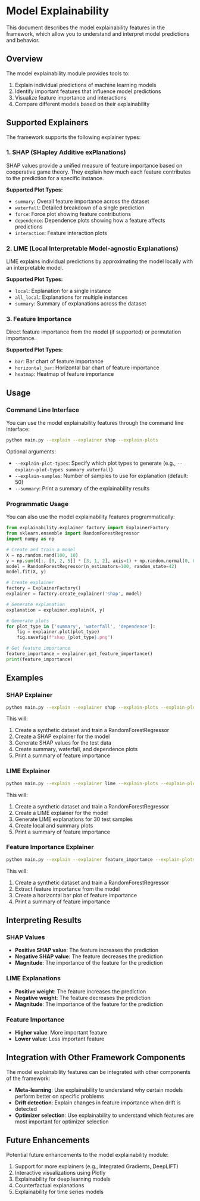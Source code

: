 # Model Explainability

This document describes the model explainability features in the framework, which allow you to understand and interpret model predictions and behavior.

## Overview

The model explainability module provides tools to:

1. Explain individual predictions of machine learning models
2. Identify important features that influence model predictions
3. Visualize feature importance and interactions
4. Compare different models based on their explainability

## Supported Explainers

The framework supports the following explainer types:

### 1. SHAP (SHapley Additive exPlanations)

SHAP values provide a unified measure of feature importance based on cooperative game theory. They explain how much each feature contributes to the prediction for a specific instance.

**Supported Plot Types:**
- `summary`: Overall feature importance across the dataset
- `waterfall`: Detailed breakdown of a single prediction
- `force`: Force plot showing feature contributions
- `dependence`: Dependence plots showing how a feature affects predictions
- `interaction`: Feature interaction plots

### 2. LIME (Local Interpretable Model-agnostic Explanations)

LIME explains individual predictions by approximating the model locally with an interpretable model.

**Supported Plot Types:**
- `local`: Explanation for a single instance
- `all_local`: Explanations for multiple instances
- `summary`: Summary of explanations across the dataset

### 3. Feature Importance

Direct feature importance from the model (if supported) or permutation importance.

**Supported Plot Types:**
- `bar`: Bar chart of feature importance
- `horizontal_bar`: Horizontal bar chart of feature importance
- `heatmap`: Heatmap of feature importance

## Usage

### Command Line Interface

You can use the model explainability features through the command line interface:

```bash
python main.py --explain --explainer shap --explain-plots
```

Optional arguments:
- `--explain-plot-types`: Specify which plot types to generate (e.g., `--explain-plot-types summary waterfall`)
- `--explain-samples`: Number of samples to use for explanation (default: 50)
- `--summary`: Print a summary of the explainability results

### Programmatic Usage

You can also use the model explainability features programmatically:

```python
from explainability.explainer_factory import ExplainerFactory
from sklearn.ensemble import RandomForestRegressor
import numpy as np

# Create and train a model
X = np.random.rand(100, 10)
y = np.sum(X[:, [0, 2, 5]] * [3, 1, 2], axis=1) + np.random.normal(0, 0.1, 100)
model = RandomForestRegressor(n_estimators=100, random_state=42)
model.fit(X, y)

# Create explainer
factory = ExplainerFactory()
explainer = factory.create_explainer('shap', model)

# Generate explanation
explanation = explainer.explain(X, y)

# Generate plots
for plot_type in ['summary', 'waterfall', 'dependence']:
    fig = explainer.plot(plot_type)
    fig.savefig(f"shap_{plot_type}.png")

# Get feature importance
feature_importance = explainer.get_feature_importance()
print(feature_importance)
```

## Examples

### SHAP Explainer

```bash
python main.py --explain --explainer shap --explain-plots --explain-plot-types summary waterfall dependence --summary
```

This will:
1. Create a synthetic dataset and train a RandomForestRegressor
2. Create a SHAP explainer for the model
3. Generate SHAP values for the test data
4. Create summary, waterfall, and dependence plots
5. Print a summary of feature importance

### LIME Explainer

```bash
python main.py --explain --explainer lime --explain-plots --explain-plot-types local summary --explain-samples 30 --summary
```

This will:
1. Create a synthetic dataset and train a RandomForestRegressor
2. Create a LIME explainer for the model
3. Generate LIME explanations for 30 test samples
4. Create local and summary plots
5. Print a summary of feature importance

### Feature Importance Explainer

```bash
python main.py --explain --explainer feature_importance --explain-plots --explain-plot-types horizontal_bar --summary
```

This will:
1. Create a synthetic dataset and train a RandomForestRegressor
2. Extract feature importance from the model
3. Create a horizontal bar plot of feature importance
4. Print a summary of feature importance

## Interpreting Results

### SHAP Values

- **Positive SHAP value**: The feature increases the prediction
- **Negative SHAP value**: The feature decreases the prediction
- **Magnitude**: The importance of the feature for the prediction

### LIME Explanations

- **Positive weight**: The feature increases the prediction
- **Negative weight**: The feature decreases the prediction
- **Magnitude**: The importance of the feature for the prediction

### Feature Importance

- **Higher value**: More important feature
- **Lower value**: Less important feature

## Integration with Other Framework Components

The model explainability features can be integrated with other components of the framework:

- **Meta-learning**: Use explainability to understand why certain models perform better on specific problems
- **Drift detection**: Explain changes in feature importance when drift is detected
- **Optimizer selection**: Use explainability to understand which features are most important for optimizer selection

## Future Enhancements

Potential future enhancements to the model explainability module:

1. Support for more explainers (e.g., Integrated Gradients, DeepLIFT)
2. Interactive visualizations using Plotly
3. Explainability for deep learning models
4. Counterfactual explanations
5. Explainability for time series models
